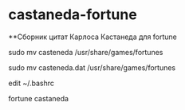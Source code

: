 # castaneda-fortune
**Сборник цитат Карлоса Кастанеда для fortune

sudo mv casteneda /usr/share/games/fortunes

sudo mv casteneda.dat /usr/share/games/fortunes

edit ~/.bashrc

fortune castaneda
